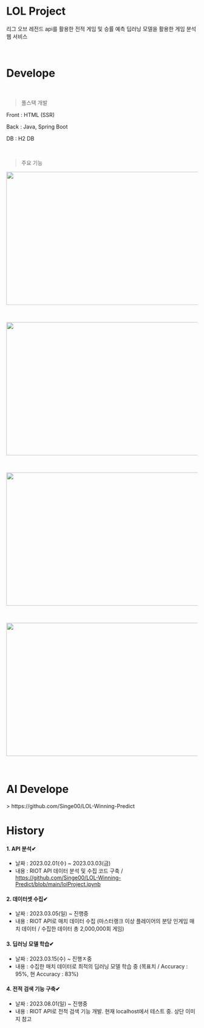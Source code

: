 # LOL Project
리그 오브 레전드 api를 활용한 전적 게임 및 승률 예측 딥러닝 모델을 활용한 게임 분석 웹 서비스

<br/>

<h1>Develope</h1>

<br/>

> 풀스택 개발
  <p>Front  : HTML (SSR)</p>
  
  <p>Back   : Java, Spring Boot</p>
  
  <p>DB     : H2 DB</p>
  <br/>

  
> 주요 기능
  <p align="left">
    <img loading='lazy' decoding='async' src="https://user-images.githubusercontent.com/103260185/267306986-ed169ea7-97fe-4407-ae8f-d5234e198e1d.png" width="650" height="350">
  </p>
  <br/>
  <p align="left">
    <img loading='lazy' decoding='async' src="https://user-images.githubusercontent.com/103260185/267307069-60ce8519-4740-4db1-b8cf-4ad0e61cf1ee.png" width="650" height="350">
  </p>
  <br/>
  <p align="left">
    <img loading='lazy' decoding='async' src="https://user-images.githubusercontent.com/103260185/271411385-3c203e43-f6ce-4681-ae96-4674bff58fba.png" width="650" height="350">
  </p>
  <br/>
  <p align="left">
    <img loading='lazy' decoding='async' src="https://user-images.githubusercontent.com/103260185/271411468-e2d3a54e-b983-4cab-bfac-16e1aa4f7172.png" width="650" height="350">
  </p>



<br/>

<h1>AI Develope</h1>
> https://github.com/Singe00/LOL-Winning-Predict

<br/>

<h1>History</h1>

#### 1. API 분석✔
- 날짜 : 2023.02.01(수) ~ 2023.03.03(금)
- 내용 : RIOT API 데이터 분석 및 수집 코드 구축 / https://github.com/Singe00/LOL-Winning-Predict/blob/main/lolProject.ipynb

#### 2. 데이터셋 수집✔
- 날짜 : 2023.03.05(일) ~ 진행중
- 내용 : RIOT API로 매치 데이터 수집 (마스터랭크 이상 플레이어의 분당 인게임 매치 데이터 / 수집한 데이터 총 2,000,000회 게임)

#### 3. 딥러닝 모델 학습✔
- 날짜 : 2023.03.15(수) ~ 진행ㅈ중
- 내용 : 수집한 매치 데이터로 최적의 딥러닝 모델 학습 중 (목표치 / Accuracy : 95%, 현 Accuracy : 83%)

#### 4. 전적 검색 기능 구축✔
- 날짜 : 2023.08.01(일) ~ 진행중
- 내용 : RIOT API로 전적 검색 기능 개발. 현재 localhost에서 테스트 중. 상단 이미지 참고
  
